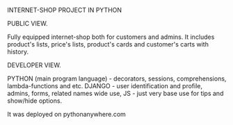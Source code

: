 INTERNET-SHOP PROJECT IN PYTHON

PUBLIC VIEW.

Fully equipped internet-shop both for customers and admins. It includes product's lists, price's lists, product's cards and customer's carts with history.

DEVELOPER VIEW.

PYTHON (main program language) - decorators, sessions, comprehensions, lambda-functions and etc.
DJANGO - user identification and profile, admins, forms, related names wide use,
JS - just very base use for tips and show/hide options.

It was deployed on pythonanywhere.com
